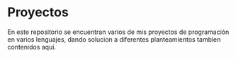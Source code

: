 # Proyectos
En este repositorio se encuentran varios de mis proyectos de programación en varios lenguajes, dando solucion a diferentes planteamientos tambien contenidos aquí.
